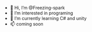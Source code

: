 - 👋 Hi, I’m @Freezing-spark
- 👀 I’m interested in programing
- 🌱 I’m currently learning C# and unity
- 📫 coming soon

<!---
Freezing-spark/Freezing-spark is a ✨ special ✨ repository because its `README.md` (this file) appears on your GitHub profile.
You can click the Preview link to take a look at your changes.
--->
